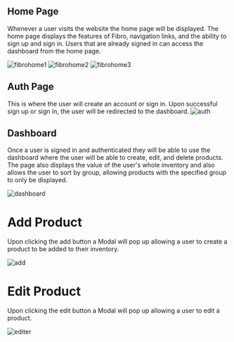 ## Home Page

Whenever a user visits the website the home page will be displayed. The home page displays the features of Fibro, navigation links, and the ability to sign up and sign in. Users that are already signed in can access the dashboard from the home page.

![fibrohome1](https://user-images.githubusercontent.com/70303734/130323336-6449bd4a-f9c1-47d3-93e2-c36a2d2896a5.png)
![fibrohome2](https://user-images.githubusercontent.com/70303734/130323381-c8c66a84-242c-4619-ad35-9f27cbbce80b.png)
![fibrohome3](https://user-images.githubusercontent.com/70303734/130323384-18eb6dab-522f-40ea-92de-5842137a22bf.png)

## Auth Page

This is where the user will create an account or sign in. Upon successful sign up or sign in, the user will be redirected to the dashboard.
![auth](https://user-images.githubusercontent.com/70303734/130323484-a4f05e07-6cb0-4c5e-94fb-07e92688b457.png)

## Dashboard

Once a user is signed in and authenticated they will be able to use the dashboard where the user will be able to create, edit, and delete products. The page also displays the value of the user's whole inventory and also allows the user to sort by group, allowing products with the specified group to only be displayed.

![dashboard](https://user-images.githubusercontent.com/70303734/130323563-226e714e-dedb-40cb-93c8-bfcd3476d9a4.png)

# Add Product

 Upon clicking the add button a Modal will pop up allowing a user to create a product to be added to their inventory.
 
 ![add](https://user-images.githubusercontent.com/70303734/130323598-1b8e99d4-74a3-4ca0-8698-a80d60db1dbf.png)

# Edit Product

Upon clicking the edit button a Modal will pop up allowing a user to edit a product.

![editer](https://user-images.githubusercontent.com/70303734/130323631-c7248f6e-5d65-4f77-a0a6-d47af3dd88af.png)
